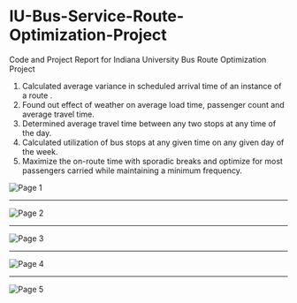 # IU-Bus-Service-Route-Optimization-Project
Code and Project Report for Indiana University Bus Route Optimization Project 

1. Calculated average variance in scheduled arrival time of an instance of a route .
2. Found out effect of weather on average load time, passenger count and average travel time.
3. Determined average travel time between any two stops at any time of the day.
4. Calculated utilization of bus stops at any given time on any given day of the week.
5. Maximize the on-route time with sporadic breaks and optimize for most passengers carried while maintaining a minimum frequency.


![Page 1](https://github.com/pandeyh92/blob/master/IU-Bus-Service-Route-Optimization-Project/images/a_wrt_timeframe_week.PNG)
***
![Page 2](https://github.com/pandeyh92/blob/master/IU-Bus-Service-Route-Optimization-Project/images/variance_wrt_daysofweek.PNG)
***
![Page 3](https://github.com/pandeyh92/blob/master/IU-Bus-Service-Route-Optimization-Project/images/variance_wrt_timeframe.PNG)
***
![Page 4](https://github.com/pandeyh92/blob/master/IU-Bus-Service-Route-Optimization-Project/images/E_WeatherEffect.png)
***
![Page 5](https://github.com/pandeyh92/blob/master/IU-Bus-Service-Route-Optimization-Project/images/LTA6.png)
